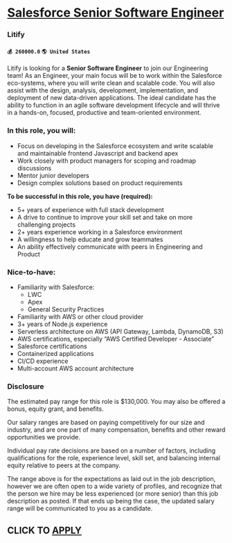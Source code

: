# [Salesforce Senior Software Engineer](https://www.remotewlb.com/apply/salesforce-senior-software-engineer)  
### Litify  
#### `💰 260000.0` `🌎 United States`  

Litify is looking for a **Senior Software Engineer** to join our Engineering team! As an Engineer, your main focus will be to work within the Salesforce eco-systems, where you will write clean and scalable code. You will also assist with the design, analysis, development, implementation, and deployment of new data-driven applications. The ideal candidate has the ability to function in an agile software development lifecycle and will thrive in a hands-on, focused, productive and team-oriented environment.

### In this role, you will:

  * Focus on developing in the Salesforce ecosystem and write scalable and maintainable frontend Javascript and backend apex
  * Work closely with product managers for scoping and roadmap discussions
  * Mentor junior developers
  * Design complex solutions based on product requirements

 **To be successful in this role, you have (required):**

  * 5+ years of experience with full stack development
  * A drive to continue to improve your skill set and take on more challenging projects
  * 2+ years experience working in a Salesforce environment
  * A willingness to help educate and grow teammates
  * An ability effectively communicate with peers in Engineering and Product

### Nice-to-have:

  * Familiarity with Salesforce:
    * LWC
    * Apex
    * General Security Practices
  * Familiarity with AWS or other cloud provider
  * 3+ years of Node.js experience
  * Serverless architecture on AWS (API Gateway, Lambda, DynamoDB, S3)
  * AWS certifications, especially “AWS Certified Developer - Associate”
  * Salesforce certifications 
  * Containerized applications
  * CI/CD experience
  * Multi-account AWS account architecture

### Disclosure

The estimated pay range for this role is $130,000. You may also be offered a bonus, equity grant, and benefits.

Our salary ranges are based on paying competitively for our size and industry, and are one part of many compensation, benefits and other reward opportunities we provide.

Individual pay rate decisions are based on a number of factors, including qualifications for the role, experience level, skill set, and balancing internal equity relative to peers at the company.

The range above is for the expectations as laid out in the job description, however we are often open to a wide variety of profiles, and recognize that the person we hire may be less experienced (or more senior) than this job description as posted. If that ends up being the case, the updated salary range will be communicated to you as a candidate.

  
## CLICK TO [APPLY](https://www.remotewlb.com/apply/salesforce-senior-software-engineer)

